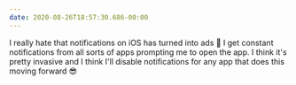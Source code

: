 ```yaml
---
date: 2020-08-26T18:57:30.686-00:00
---
```

I really hate that notifications on iOS has turned into ads 🤬 I get constant notifications from all sorts of apps prompting me to open the app. I think it's pretty invasive and I think I'll disable notifications for any app that does this moving forward 😎
